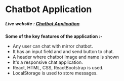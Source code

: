 # Chatbot Application
##### Live website : [Chatbot Application](https://home-service-16320.web.app/)

**Some of the key features of the application :-**
- Any user can chat with mirror chatbot.
- It has an input field and and send button to chat.
- A header where chatbot Image and name is shown
- It's a responsive chat application.
- React, HTML, CSS, ReactBootstrap is used.
- LocalStorage is used to store messages.